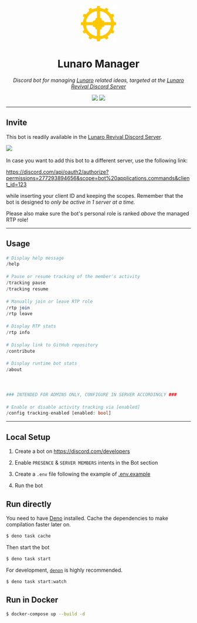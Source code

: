 <p align="center">
  <img src="assets/lunaro-manager.png" height="100px">
</p>

<h1 align="center">Lunaro Manager</h1>

<p align="center">
  <i>
    Discord bot for managing <a href="https://warframe.fandom.com/wiki/Lunaro">Lunaro</a>
    related ideas, targeted at the <a href="https://discord.gg/mUjGHEw">Lunaro Revival Discord Server</a>
  </i>
</p>

<p align="center">
  <a href="https://deno.land" style="text-decoration: none">
    <img src="https://img.shields.io/badge/built%20with-deno-black?logo=deno&style=flat-square">
  </a>
  <a href="LICENSE.md" style="text-decoration: none">
    <img src="https://img.shields.io/github/license/imatpot/lunaro-tracking-bot?color=blue&style=flat-square">
  </a>
</p>

---

## Invite

This bot is readily available in the [Lunaro Revival Discord Server](https://discord.gg/mUjGHEw).

<a href="https://discord.gg/mUjGHEw" style="text-decoration: none">
  <img src="https://img.shields.io/badge/join-Lunaro%20Revival%20Server-%237289da?logo=discord&style=flat-square">
</a>

<br />

In case you want to add this bot to a different server, use the following link:

https://discord.com/api/oauth2/authorize?permissions=277293894656&scope=bot%20applications.commands&client_id=123

while inserting your client ID and keeping the scopes. Remember that the bot is
designed to *only be active in 1 server at a time.*

Please also make sure the bot's personal role is ranked *above* the managed RTP role!

---

## Usage

```php
# Display help message
/help

# Pause or resume tracking of the member's activity
/tracking pause
/tracking resume

# Manually join or leave RTP role
/rtp join
/rtp leave

# Display RTP stats
/rtp info

# Display link to GitHub repository
/contribute

# Display runtime bot stats
/about



### INTENDED FOR ADMINS ONLY, CONFIGURE IN SERVER ACCORDINGLY ###

# Enable or disable activity tracking via [enabled]
/config tracking-enabled [enabled: bool]
```

---

## Local Setup

1. Create a bot on https://discord.com/developers

2. Enable `PRESENCE` & `SERVER MEMBERS` intents in the Bot section

3. Create a `.env` file following the example of [.env.example](.env.example)

4. Run the bot

## Run directly

You need to have [Deno](https://deno.land) installed. Cache the dependencies to
make compilation faster later on.

```sh
$ deno task cache
```

Then start the bot

```sh
$ deno task start
```

For development, [`denon`](https://deno.land/x/denon) is highly recommended.

```sh
$ deno task start:watch
```

## Run in Docker

```sh
$ docker-compose up --build -d
```
